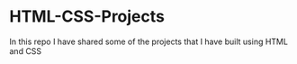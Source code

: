 # HTML-CSS-Projects
 In this repo I have shared some of the projects that I have built using HTML and CSS
